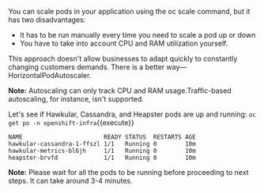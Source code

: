 
You can scale pods in your application using the oc scale command, but it has two disadvantages:
- It has to be run manually every time you need to scale a pod up or down
- You have to take into account CPU and RAM utilization yourself.


This approach doesn't allow businesses to adapt quickly to constantly changing customers demands. There is a better way—HorizontalPodAutoscaler.

**Note:** Autoscaling can only track CPU and RAM usage.Traffic-based autoscaling, for instance, isn't supported.

Let's see if Hawkular, Cassandra, and Heapster pods are up and running:
`oc get po -n openshift-infra`{{execute}}

```
NAME                       READY STATUS  RESTARTS AGE
hawkular-cassandra-1-ffszl 1/1   Running 0        10m
hawkular-metrics-bl6jh     1/1   Running 0        10m
heapster-brvfd             1/1   Running 0        10m
```

**Note:** Please wait for all the pods to be running before proceeding to next steps. It can take around 3-4 minutes.
